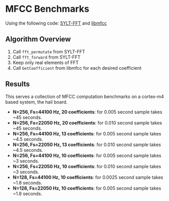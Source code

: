 MFCC Benchmarks
================
Using the following code: [SYLT-FFT](https://github.com/stg/SYLT-FFT) and 
[libmfcc](https://github.com/jsawruk/libmfcc)

## Algorithm Overview
1. Call `fft_permutate` from SYLT-FFT 
2. Call `fft_forward` from SYLT-FFT
3. Keep only real elements of FFT
4. Call `GetCoefficient` from libmfcc for each desired coefficient

## Results
This serves a collection of MFCC computation benchmarks on a cortex-m4 based
system, the hail board.

- **N=256, Fs=44100 Hz, 20 coefficients**: for 0.005 second sample takes ~45 seconds.
- **N=256, Fs=22050 Hz, 20 coefficients**: for 0.010 second sample takes ~45 seconds.
- **N=256, Fs=44100 Hz, 13 coefficients**: for 0.005 second sample takes ~4.5 seconds.
- **N=256, Fs=22050 Hz, 13 coefficients**: for 0.010 second sample takes ~4.5 seconds.
- **N=256, Fs=44100 Hz, 10 coefficients**: for 0.005 second sample takes ~3 seconds.
- **N=256, Fs=22050 Hz, 10 coefficients**: for 0.010 second sample takes ~3 seconds.
- **N=128, Fs=44100 Hz, 10 coefficients**: for 0.0025 second sample takes ~1.8 seconds.
- **N=128, Fs=22050 Hz, 10 coefficients**: for 0.005 second sample takes ~1.8 seconds.
